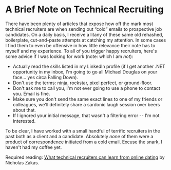 # A Brief Note on Technical Recruiting

There have been plenty of articles that expose how off the mark most technical recruiters are when sending out “cold” emails to prospective job candidates. On a daily basis, I receive a litany of these same old rehashed, boilerplate, cut-and-paste attempts at catching my attention. In some cases I find them to even be offensive in how little relevance their note has to myself and my experience. To all of you trigger happy recruiters, here's some advice if I was looking for work (note: which I am _not_):

*   Actually read the skills listed in my LinkedIn profile (if I get another .NET opportunity in my inbox, I'm going to go all Michael Douglas on your face... yes circa Falling Down).
*   Don't use the terms: ninja, rockstar, pixel perfect, or ground-floor.
*   Don't ask me to call you, I'm not ever going to use a phone to contact you. Email is fine.
*   Make sure you don't send the same exact lines to one of my friends or colleagues, we'll definitely share a sardonic laugh session over beers about that.
*   If I ignored your initial message, that wasn't a filtering error -- I'm not interested.

To be clear, I have worked with a small handful of terrific recruiters in the past both as a client and a candidate. Absolutely _none_ of them were a product of correspondence initiated from a cold email. Excuse the snark, I haven't had my coffee yet.

Required reading: [What technical recruiters can learn from online dating](http://www.nczonline.net/blog/2013/02/05/what-technical-recruiters-can-learn-from-online-dating/) by Nicholas Zakas.